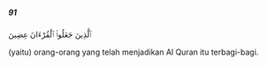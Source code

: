 ##### 91

<span class="ayah">ٱلَّذِينَ جَعَلُوا۟ ٱلْقُرْءَانَ عِضِينَ</span>

<span class="ayah_translation">(yaitu) orang-orang yang telah menjadikan Al Quran itu terbagi-bagi.</span>
